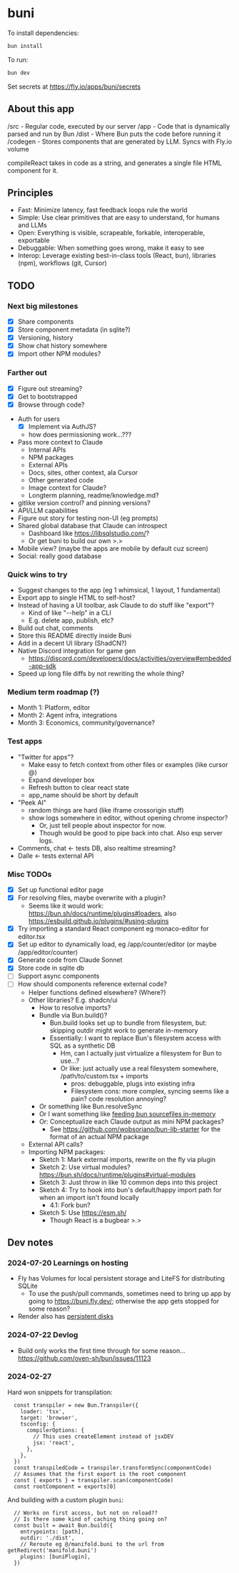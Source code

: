 # buni

To install dependencies:

```bash
bun install
```

To run:

```bash
bun dev
```

Set secrets at https://fly.io/apps/buni/secrets

## About this app

/src - Regular code, executed by our server
/app - Code that is dynamically parsed and run by Bun
/dist - Where Bun puts the code before running it
/codegen - Stores components that are generated by LLM. Syncs with Fly.io volume

compileReact takes in code as a string, and generates a single file HTML component for it.

## Principles

- Fast: Minimize latency, fast feedback loops rule the world
- Simple: Use clear primitives that are easy to understand, for humans and LLMs
- Open: Everything is visible, scrapeable, forkable, interoperable, exportable
- Debuggable: When something goes wrong, make it easy to see
- Interop: Leverage existing best-in-class tools (React, bun), libraries (npm), workflows (git, Cursor)

## TODO

### Next big milestones

- [x] Share components
- [x] Store component metadata (in sqlite?)
- [x] Versioning, history
- [x] Show chat history somewhere
- [x] Import other NPM modules?

### Farther out

- [x] Figure out streaming?
- [x] Get to bootstrapped
- [x] Browse through code?
- Auth for users
  - [x] Implement via AuthJS?
  - how does permissioning work...???
- Pass more context to Claude
  - Internal APIs
  - NPM packages
  - External APIs
  - Docs, sites, other context, ala Cursor
  - Other generated code
  - Image context for Claude?
  - Longterm planning, readme/knowledge.md?
- gitlike version control? and pinning versions?
- API/LLM capabilities
- Figure out story for testing non-UI (eg prompts)
- Shared global database that Claude can introspect
  - Dashboard like https://libsqlstudio.com/?
  - Or get buni to build our own >.>
- Mobile view? (maybe the apps are mobile by default cuz screen)
- Social: really good database

### Quick wins to try

- Suggest changes to the app (eg 1 whimsical, 1 layout, 1 fundamental)
- Export app to single HTML to self-host?
- Instead of having a UI toolbar, ask Claude to do stuff like "export"?
  - Kind of like "--help" in a CLI
  - E.g. delete app, publish, etc?
- Build out chat, comments
- Store this README directly inside Buni
- Add in a decent UI library (ShadCN?)
- Native Discord integration for game gen
  - https://discord.com/developers/docs/activities/overview#embedded-app-sdk
- Speed up long file diffs by not rewriting the whole thing?

### Medium term roadmap (?)

- Month 1: Platform, editor
- Month 2: Agent infra, integrations
- Month 3: Economics, community/governance?

### Test apps

- "Twitter for apps"?
  - Make easy to fetch context from other files or examples (like cursor @)
  - Expand developer box
  - Refresh button to clear react state
  - app_name should be short by default
- "Peek AI"
  - random things are hard (like iframe crossorigin stuff)
  - show logs somewhere in editor, without opening chrome inspector?
    - Or, just tell people about inspector for now.
    - Though would be good to pipe back into chat. Also esp server logs.
- Comments, chat <- tests DB, also realtime streaming?
- Dalle <- tests external API

### Misc TODOs

- [x] Set up functional editor page
- [x] For resolving files, maybe overwrite with a plugin?
  - Seems like it would work: https://bun.sh/docs/runtime/plugins#loaders, also https://esbuild.github.io/plugins/#using-plugins
- [x] Try importing a standard React component eg monaco-editor for editor.tsx
- [x] Set up editor to dynamically load, eg /app/counter/editor (or maybe /app/editor/counter)
- [x] Generate code from Claude Sonnet
- [x] Store code in sqlite db
- [ ] Support async components
- [ ] How should components reference external code?
  - Helper functions defined elsewhere? (Where?)
  - Other libraries? E.g. shadcn/ui
    - How to resolve imports?
    - Bundle via Bun.build()?
      - Bun.build looks set up to bundle from filesystem, but: skipping outdir might work to generate in-memory
      - Essentially: I want to replace Bun's filesystem access with SQL as a synthetic DB
        - Hm, can I actually just virtualize a filesystem for Bun to use...?
        - Or like: just actually use a real filesystem somewhere, /path/to/custom.tsx + imports
          - pros: debuggable, plugs into existing infra
          - Filesystem cons: more complex, syncing seems like a pain? code resolution annoying?
    - Or something like Bun.resolveSync
    - Or I want something like [feeding bun sourcefiles in-memory](https://github.com/oven-sh/bun/issues/5145)
    - Or: Conceptualize each Claude output as mini NPM packages?
      - See https://github.com/wobsoriano/bun-lib-starter for the format of an actual NPM package
  - External API calls?
  - Importing NPM packages:
    - Sketch 1: Mark external imports, rewrite on the fly via plugin
    - Sketch 2: Use virtual modules? https://bun.sh/docs/runtime/plugins#virtual-modules
    - Sketch 3: Just throw in like 10 common deps into this project
    - Sketch 4: Try to hook into bun's default/happy import path for when an import isn't found locally
      - 4.1: Fork bun?
    - Sketch 5: Use https://esm.sh/
      - Though React is a bugbear >.>

## Dev notes

### 2024-07-20 Learnings on hosting

- Fly has Volumes for local persistent storage and LiteFS for distributing SQLite
  - To use the push/pull commands, sometimes need to bring up app by going to https://buni.fly.dev/; otherwise the app gets stopped for some reason?
- Render also has [persistent disks](https://docs.render.com/disks#magic-wormhole)

### 2024-07-22 Devlog

- Build only works the first time through for some reason... https://github.com/oven-sh/bun/issues/11123

### 2024-02-27

Hard won snippets for transpilation:

```
  const transpiler = new Bun.Transpiler({
    loader: 'tsx',
    target: 'browser',
    tsconfig: {
      compilerOptions: {
        // This uses createElement instead of jsxDEV
        jsx: 'react',
      },
    },
  })
  const transpiledCode = transpiler.transformSync(componentCode)
  // Assumes that the first export is the root component
  const { exports } = transpiler.scan(componentCode)
  const rootComponent = exports[0]
```

And building with a custom plugin `buni`:

```
  // Works on first access, but not on reload??
  // Is there some kind of caching thing going on?
  const built = await Bun.build({
    entrypoints: [path],
    outdir: './dist',
    // Reroute eg @/manifold.buni to the url from getRedirect('manifold.buni')
    plugins: [buniPlugin],
  })
```
